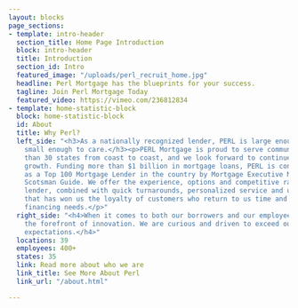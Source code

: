 ```yaml
---
layout: blocks
page_sections:
- template: intro-header
  section_title: Home Page Introduction
  block: intro-header
  title: Introduction
  section_id: Intro
  featured_image: "/uploads/perl_recruit_home.jpg"
  headline: Perl Mortgage has the blueprints for your success.
  tagline: Join Perl Mortgage Today
  featured_video: https://vimeo.com/236812834
- template: home-statistic-block
  block: home-statistic-block
  id: About
  title: Why Perl?
  left_side: "<h3>As a nationally recognized lender, PERL is large enough to serve,
    small enough to care.</h3><p>PERL Mortgage is proud to serve communities in more
    than 30 states from coast to coast, and we look forward to continued national
    growth. Funding more than $1 billion in mortgage loans, PERL is consistently ranked
    as a Top 100 Mortgage Lender in the country by Mortgage Executive Magazine and
    Scotsman Guide. We offer the experience, options and competitive rates of a large
    lender, combined with quick turnarounds, personalized service and unmatched integrity
    that has won us the loyalty of customers who return to us time and again for their
    financing needs.</p>"
  right_side: "<h4>When it comes to both our borrowers and our employees, we are at
    the forefront of innovation. We are curious and driven to exceed our borrowers’
    expectations.</h4>"
  locations: 39
  employees: 400+
  states: 35
  link: Read more about who we are
  link_title: See More About Perl
  link_url: "/about.html"

---
```

